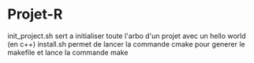 # Projet-R

init_project.sh sert a initialiser toute l'arbo d'un projet avec un hello world (en c++)
install.sh permet de lancer la commande cmake pour generer le makefile et lance la commande make